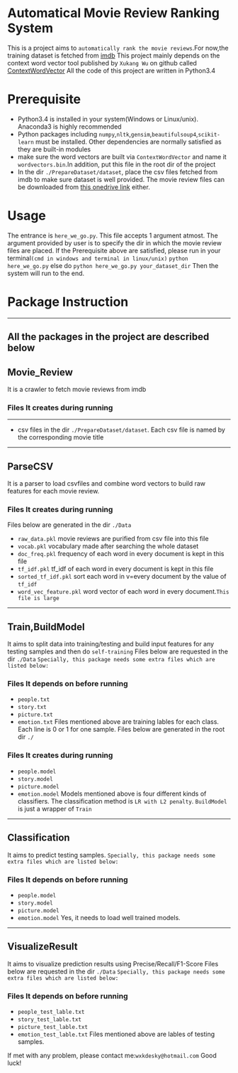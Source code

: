 # Automatical Movie Review Ranking System
This is a project aims to `automatically rank the movie reviews`.For now,the training dataset is fetched from [imdb](http://www.imdb.com)
This project mainly depends on the context word vector tool published by `Xukang Wu` on github called [ContextWordVector](https://github.com/wxkdesky/ContextWordVectors)
All the code of this project are written in Python3.4
# Prerequisite
* Python3.4 is installed in your system(Windows or Linux/unix). Anaconda3 is highly recommended
* Python packages including `numpy`,`nltk`,`gensim`,`beautifulsoup4`,`scikit-learn` must be installed. Other dependencies are normally satisfied as they are built-in modules
* make sure the word vectors are built via `ContextWordVector` and name it `wordvectors.bin`.In addition, put this file in the root dir of the project
* In the dir `./PrepareDataset/dataset`, place the csv files fetched from imdb to make sure dataset is well provided. The movie review files can be downloaded from [this onedrive link](https://1drv.ms/f/s!AoNNtfHIv_BvpN0Y1pLBH0yPU426HA) either.

# Usage
The entrance is `here_we_go.py`. This file accepts 1 argument atmost. The argument provided by user is to specify the dir in which the movie review files are placed.
If the Prerequisite above are satisfied, please run in your terminal`(cmd in windows and terminal in linux/unix)`
`python here_we_go.py`
else do
`python here_we_go.py your_dataset_dir`
Then the system will run to the end.

# Package Instruction
---------------------------------------------
All the packages in the project are described below
---------------------------------------------
## Movie_Review
It is a crawler to fetch movie reviews from imdb

### Files It creates during running
---------------------------------------------
* csv files in the dir `./PrepareDataset/dataset`. Each csv file is named by the corresponding movie title
---------------------------------------------
## ParseCSV
It is a parser to load csvfiles and combine word vectors to build raw features for each movie review.

### Files It creates during running
Files below are generated in the dir `./Data`
* `raw_data.pkl` movie reviews are purified from csv file into this file
* `vocab.pkl` vocabulary made after searching the whole dataset
* `doc_freq.pkl` frequency of each word in every document is kept in this file
* `tf_idf.pkl` tf_idf of each word in every document is kept in this file
* `sorted_tf_idf.pkl` sort each word in v=every document by the value of `tf_idf`
* `word_vec_feature.pkl` word vector of each word in every document.`This file is large`
---------------------------------------------
## Train,BuildModel
It aims to split data into training/testing and build input features for any testing samples and then do `self-training`
Files below are requested in the dir `./Data`
`Specially, this package needs some extra files which are listed below:`

### Files It depends on before running
* `people.txt`
* `story.txt`
* `picture.txt`
* `emotion.txt`
Files mentioned above are training lables for each class. Each line is 0 or 1 for one sample.
Files below are generated in the root dir `./`

### Files It creates during running
* `people.model`
* `story.model`
* `picture.model`
* `emotion.model`
Models mentioned above is four different kinds of classifiers. The classification method is `LR with L2 penalty`.
`BuildModel` is just a wrapper of `Train`
---------------------------------------------
## Classification
It aims to predict testing samples.
`Specially, this package needs some extra files which are listed below:`

### Files It depends on before running
* `people.model`
* `story.model`
* `picture.model`
* `emotion.model`
Yes, it needs to load well trained models.
---------------------------------------------
## VisualizeResult
It aims to visualize prediction results using Precise/Recall/F1-Score
Files below are requested in the dir `./Data`
`Specially, this package needs some extra files which are listed below:`

### Files It depends on before running
* `people_test_lable.txt`
* `story_test_lable.txt`
* `picture_test_lable.txt`
* `emotion_test_lable.txt`
Files mentioned above are lables of testing samples.


If met with any problem, please contact me:`wxkdesky@hotmail.com`
Good luck!